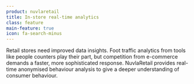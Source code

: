 ```yaml
---
product: nuvlaretail
title: In-store real-time analytics
class: feature
main-feature: true
icon: fa-search-minus
---
```


Retail stores need improved data insights. Foot traffic analytics from tools like people counters play their part, but competition from e-commerce demands a faster, more sophisticated response. NuvlaRetail provides real-time anonymised behaviour analysis to give a deeper understanding of consumer behaviour.
